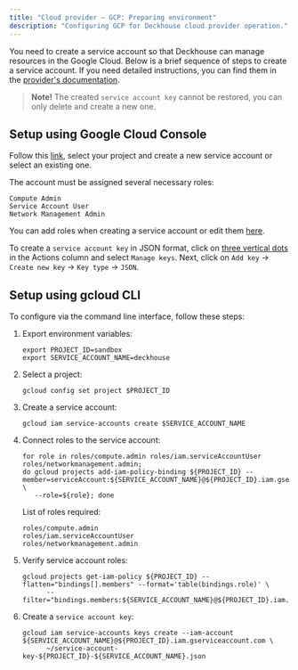 ```yaml
---
title: "Cloud provider — GCP: Preparing environment"
description: "Configuring GCP for Deckhouse cloud provider operation."
---
```


You need to create a service account so that Deckhouse can manage resources in the Google Cloud. Below is a brief sequence of steps to create a service account. If you need detailed instructions, you can find them in the [provider's documentation](https://cloud.google.com/iam/docs/service-accounts).

> **Note!** The created `service account key` cannot be restored, you can only delete and create a new one.

## Setup using Google Cloud Console

Follow this [link](https://console.cloud.google.com/iam-admin/serviceaccounts), select your project and create a new service account or select an existing one.

The account must be assigned several necessary roles:

```text
Compute Admin
Service Account User
Network Management Admin
```

You can add roles when creating a service account or edit them [here](https://console.cloud.google.com/iam-admin/iam).

To create a `service account key` in JSON format, click on [three vertical dots](https://console.cloud.google.com/iam-admin/serviceaccounts) in the Actions column and select `Manage keys`. Next, click on `Add key` -> `Create new key` -> `Key type` -> `JSON`.

## Setup using gcloud CLI

To configure via the command line interface, follow these steps:

1. Export environment variables:

   ```shell
   export PROJECT_ID=sandbox
   export SERVICE_ACCOUNT_NAME=deckhouse
   ```

2. Select a project:

   ```shell
   gcloud config set project $PROJECT_ID
   ```

3. Create a service account:

   ```shell
   gcloud iam service-accounts create $SERVICE_ACCOUNT_NAME
   ```

4. Connect roles to the service account:

   ```shell
   for role in roles/compute.admin roles/iam.serviceAccountUser roles/networkmanagement.admin;
   do gcloud projects add-iam-policy-binding ${PROJECT_ID} --member=serviceAccount:${SERVICE_ACCOUNT_NAME}@${PROJECT_ID}.iam.gserviceaccount.com \
      --role=${role}; done
   ```

   List of roles required:

   ```text
   roles/compute.admin
   roles/iam.serviceAccountUser
   roles/networkmanagement.admin
   ```

5. Verify service account roles:

   ```shell
   gcloud projects get-iam-policy ${PROJECT_ID} --flatten="bindings[].members" --format='table(bindings.role)' \
         --filter="bindings.members:${SERVICE_ACCOUNT_NAME}@${PROJECT_ID}.iam.gserviceaccount.com"
   ```

6. Create a `service account key`:

   ```shell
   gcloud iam service-accounts keys create --iam-account ${SERVICE_ACCOUNT_NAME}@${PROJECT_ID}.iam.gserviceaccount.com \
         ~/service-account-key-${PROJECT_ID}-${SERVICE_ACCOUNT_NAME}.json
   ```
